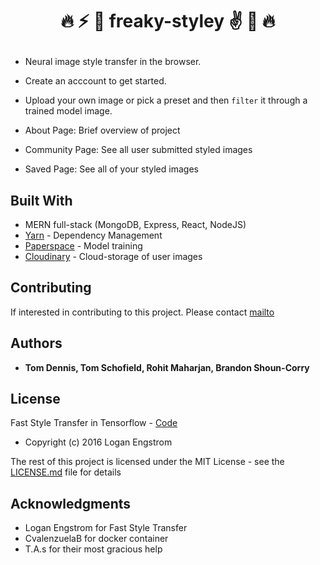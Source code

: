 # <p align='center'>:fire: :zap: :volcano: freaky-styley :v: :metal: :fire:</p>

* Neural image style transfer in the browser.

* Create an acccount to get started.

* Upload your own image or pick a preset and then `filter` it through a trained model image.

* About Page: Brief overview of project

* Community Page: See all user submitted styled images

* Saved Page: See all of your styled images

## Built With
* MERN full-stack (MongoDB, Express, React, NodeJS)
* [Yarn](https://yarnpkg.com) - Dependency Management
* [Paperspace](http://www.paperspace/) - Model training
* [Cloudinary](https://cloudinary.com/) - Cloud-storage of user images

## Contributing

If interested in contributing to this project.
Please contact [mailto](mailto:brandonssc@gmail.com)

## Authors

* **Tom Dennis, Tom Schofield, Rohit Maharjan, Brandon Shoun-Corry**


## License

Fast Style Transfer in Tensorflow - [Code](https://github.com/lengstrom/fast-style-transfer)

 * Copyright (c) 2016 Logan Engstrom

The rest of this project is licensed under the MIT License - see the [LICENSE.md](LICENSE.md) file for details

## Acknowledgments

* Logan Engstrom for Fast Style Transfer
* CvalenzuelaB for docker container
* T.A.s for their most gracious help
